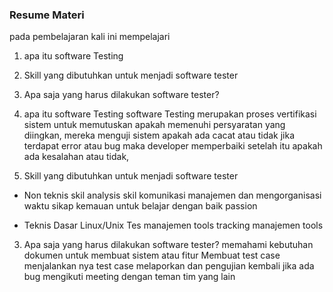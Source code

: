 ### Resume Materi

pada pembelajaran kali ini mempelajari
1. apa itu software Testing 
2. Skill yang dibutuhkan untuk menjadi software tester
3. Apa saja yang harus dilakukan software tester?

1. apa itu software Testing 
software Testing merupakan proses vertifikasi sistem untuk memutuskan apakah memenuhi persyaratan yang diingkan, mereka menguji sistem apakah ada cacat atau tidak jika terdapat error atau bug maka developer memperbaiki setelah itu apakah ada kesalahan atau tidak, 

2. Skill yang dibutuhkan untuk menjadi software tester
- Non teknis
skil analysis 
skil komunikasi
manajemen dan mengorganisasi waktu
sikap kemauan untuk belajar dengan baik
passion 

- Teknis
Dasar Linux/Unix
Tes manajemen tools
tracking manajemen tools

3. Apa saja yang harus dilakukan software tester?
memahami kebutuhan dokumen untuk membuat sistem atau fitur
Membuat test case
menjalankan nya test case
melaporkan dan pengujian kembali jika ada bug
mengikuti meeting dengan teman tim yang lain